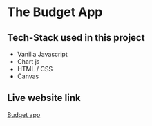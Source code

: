 
# The Budget App






## Tech-Stack used in this project

- Vanilla Javascript
- Chart js
- HTML / CSS
- Canvas

## Live website link

[Budget app](https://budgetappnir.netlify.app/)
